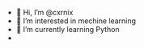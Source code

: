 - 👋 Hi, I’m @cxrnix
- 👀 I’m interested in mechine learning
- 🌱 I’m currently learning Python
- 

<!---
cxrnix/cxrnix is a ✨ special ✨ repository because its `README.md` (this file) appears on your GitHub profile.
You can click the Preview link to take a look at your changes.
--->
